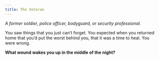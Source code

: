 ```yaml
---
title: The Veteran
---
```


_A former soldier, police officer, bodyguard, or security professional._

You saw things that you just can’t forget. You expected when you returned home that you’d put the worst behind you, that it was a time to heal. You were wrong.

**What wound wakes you up in the middle of the night?**
